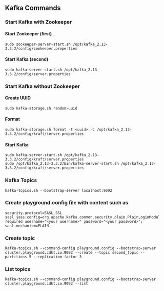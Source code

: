 ## Kafka Commands

### Start Kafka with Zookeeper

#### Start Zookeeper (first)

    sudo zookeeper-server-start.sh /opt/kafka_2.13-3.3.2/config/zookeeper.properties

#### Start Kafka (second)

    sudo kafka-server-start.sh /opt/kafka_2.13-3.3.2/config/server.properties

### Start Kafka without Zookeeper

#### Create UUID

    sudo kafka-storage.sh random-uuid

#### Format

    sudo kafka-storage.sh format -t <uuid> -c /opt/kafka_2.13-3.3.2/config/kraft/server.properties
    
#### Start Kafka

    sudo kafka-server-start.sh /opt/kafka_2.13-3.3.2/config/kraft/server.properties
    sudo /opt/kafka_2.13-3.3.2/bin/kafka-server-start.sh /opt/kafka_2.13-3.3.2/config/kraft/server.properties


### Kafka Topics
    
    kafka-topics.sh --bootstrap-server localhost:9092

### Create playground.config file with content such as

    security.protocol=SASL_SSL
    sasl.jaas.config=org.apache.kafka.common.security.plain.PlainLoginModule required username="<your username>" password="<your password>";
    sasl.mechanism=PLAIN


### Create topic

    kafka-topics.sh --command-config playground.config --bootstrap-server cluster.playground.cdkt.io:9092 --create --topic second_topic --partitions 5 --replication-factor 3 


### List topics

    kafka-topics.sh --command-config playground.config --bootstrap-server cluster.playground.cdkt.io:9092 --list




